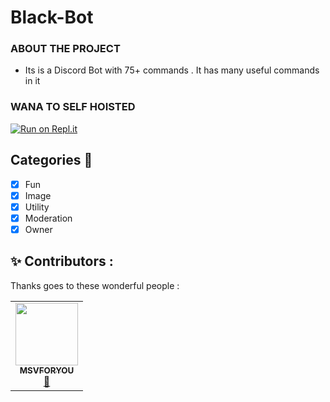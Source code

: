 # Black-Bot

###   ABOUT THE PROJECT

-   Its is a Discord Bot with 75+ commands . It has many useful commands in it

###   WANA TO SELF HOISTED

[![Run on Repl.it](https://replit.com/badge/github/Black-Devolopers/Black-Bot)](https://replit.com/@saivarshithsunn/Black-Bot)

## Categories 📑
- [x] Fun
- [x] Image
- [x] Utility
- [X] Moderation
- [X] Owner

## ✨ Contributors :


Thanks goes to these wonderful people :

<!-- ALL-CONTRIBUTORS-LIST:START - Do not remove or modify this section -->
<!-- prettier-ignore-start -->
<!-- markdownlint-disable -->

<table>
  <tr>
     <td align="center"><a href="https://github.com/MSVFORYOU"><img src="https://avatars.githubusercontent.com/u/78690237?v=4" width="100px;" alt=""/><br /><sub><b>MSVFORYOU</b></sub></a><br /><a href="https://github.com/MSVFORYOU" title="Owner">👑</a></td>
     
     
  </tr>
  
</table>
